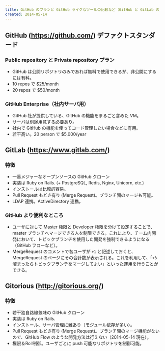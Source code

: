 ```yaml
---
title: GitHub のプランと GitHub ライクなツールの比較など（GitHub と GitLab の比較）
created: 2014-05-14
---
```


GitHub (https://github.com/) デファクトスタンダード
----

### Public repository と Private repository プラン

- GitHub は公開リポジトリのみであれば無料で使用できるが、非公開にするには有料。
- 10 repos で $25/month
- 20 repos で $50/month

### GitHub Enterprise（社内サーバ用）

- GitHub 社が提供している、GitHub の機能をまるごと含めた VM。
- サーバは別途用意する必要あり。
- 社内で GitHub の機能を使ってコード管理したい場合などに有用。
- 若干高い。20 person で $5,000/year


GitLab (https://www.gitlab.com/)
----

### 特徴

- 一番メジャーなオープンソースの GitHub クローン
- 実装は Ruby on Rails. (+ PostgreSQL, Redis, Nginx, Unicorn, etc.)
- インストールは比較的容易。
- Pull Request もどき有り (Merge Request)。ブランチ間のマージも可能。
- LDAP 連携。ActiveDirectory 連携。

### GitHub より便利なところ

* ユーザに対して Master 権限と Developer 権限を分けて設定することで、master ブランチへマージできる人を制限できる。これにより、チーム内開発において、トピックブランチを使用した開発を強制できるようになる（GitHub フローなど）。
* MergeRequest のコメントで各ユーザが `+1` と記述しておくと、MergeRequest のページにその合計数が表示される。これを利用して、「`+3` 溜まったらトピックブランチをマージしてよい」といった運用を行うことができる。


Gitorious (http://gitorious.org/)
----

### 特徴

- 若干独自路線気味の GitHub クローン
- 実装は Ruby on Rails.
- インストール、サーバ管理に難あり（モジュール依存が多い）。
- Pull Request もどき有り (Merge Request)。ブランチ間のマージ機能がないので、GitHub Flow のような開発方法は行えない（2014-05-14 現在）。
- 権限＆Roll制御。ユーザごとに push 可能なリポジトリを制御可能。

